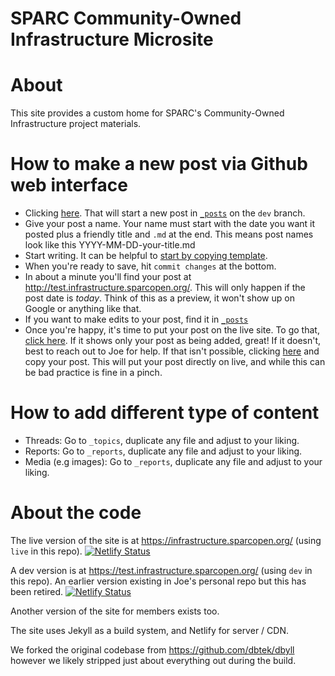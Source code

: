 SPARC Community-Owned Infrastructure Microsite
=====

# About

This site provides a custom home for SPARC's Community-Owned Infrastructure project materials.

# How to make a new post via Github web interface

* Clicking [here](https://github.com/sparcopen/infrastructure/new/dev/_posts). That will start a new post in [`_posts`](https://github.com/sparcopen/infrastructure/tree/dev/_posts) on the `dev` branch.
* Give your post a name. Your name must start with the date you want it posted plus a friendly title and `.md` at the end. This means post names look like this YYYY-MM-DD-your-title.md
* Start writing. It can be helpful to [start by copying template](https://github.com/sparcopen/infrastructure/edit/dev/_drafts/template.md).
* When you're ready to save, hit `commit changes` at the bottom.
* In about a minute you'll find your post at http://test.infrastructure.sparcopen.org/. This will only happen if the post date is *today*. Think of this as a preview, it won't show up on Google or anything like that.
* If you want to make edits to your post, find it in [`_posts`](https://github.com/sparcopen/infrastructure/tree/dev/_posts)
* Once you're happy, it's time to put your post on the live site. To go that, [click here](https://github.com/sparcopen/infrastructure/compare/dev?expand=1). If it shows only your post as being added, great! If it doesn't, best to reach out to Joe for help. If that isn't possible, clicking [here](https://github.com/sparcopen/infrastructure/new/live/_posts) and copy your post. This will put your post directly on live, and while this can be bad practice is fine in a pinch.

# How to add different type of content

* Threads: Go to `_topics`, duplicate any file and adjust to your liking.
* Reports: Go to `_reports`, duplicate any file and adjust to your liking.
* Media (e.g images): Go to `_reports`, duplicate any file and adjust to your liking.


# About the code

The live version of the site is at https://infrastructure.sparcopen.org/ (using `live` in this repo). [![Netlify Status](https://api.netlify.com/api/v1/badges/547e2215-6ab1-4a29-84f1-ef0d8fa8b508/deploy-status)](https://app.netlify.com/sites/upbeat-swirles-009f3e/deploys)

A dev version is at https://test.infrastructure.sparcopen.org/ (using `dev` in this repo). An earlier version existing in Joe's personal repo but this has been retired. [![Netlify Status](https://api.netlify.com/api/v1/badges/01cb4f7c-2d26-4eed-ba5b-70084a7ae9a6/deploy-status)](https://app.netlify.com/sites/keen-panini/deploys)

Another version of the site for members exists too.

The site uses Jekyll as a build system, and Netlify for server / CDN.

We forked the original codebase from https://github.com/dbtek/dbyll however we likely stripped just about everything out during the build.
